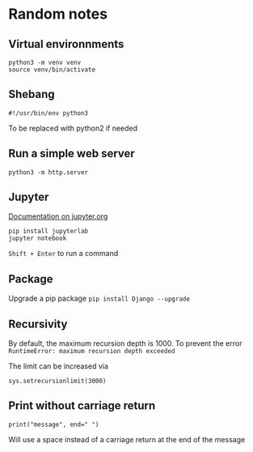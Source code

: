 # Random notes

## Virtual environnments
```
python3 -m venv venv
source venv/bin/activate
```

## Shebang
```
#!/usr/bin/env python3
```
To be replaced with python2 if needed

## Run a simple web server
```
python3 -m http.server
```

## Jupyter

[Documentation on jupyter.org](https://jupyter.org/index.html)
```
pip install jupyterlab
jupyter notebook
```

`Shift + Enter` to run a command

## Package
Upgrade a pip package
```pip install Django --upgrade```

## Recursivity
By default, the maximum recursion depth is 1000.
To prevent the error `RuntimeError: maximum recursion depth exceeded`

The limit can be increased via
```
sys.setrecursionlimit(3000)
```

## Print without carriage return
```
print("message", end=" ")
```
Will use a space instead of a carriage return at the end of the message
